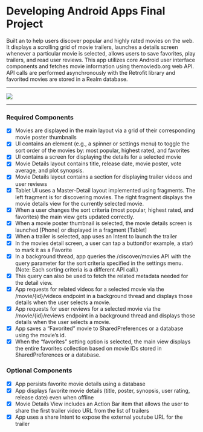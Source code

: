 # Developing Android Apps Final Project

Built an to help users discover popular and highly rated movies on the web. It displays a scrolling grid of movie trailers, launches a details screen whenever a particular movie is selected, allows users to save favorites, play trailers, and read user reviews. This app utilizes core Android user interface components and fetches movie information using themoviedb.org web API. API calls are performed asynchronously with the Retrofit library and favorited movies are stored in a Realm database.

___

![](http://i.imgur.com/yZjW1wo.gif) 

___

### Required Components

- [x] Movies are displayed in the main layout via a grid of their corresponding movie poster thumbnails
- [x] UI contains an element (e.g., a spinner or settings menu) to toggle the sort order of the movies by: most popular, highest rated, and favorites
- [x] UI contains a screen for displaying the details for a selected movie
- [x] Movie Details layout contains title, release date, movie poster, vote average, and plot synopsis.
- [x] Movie Details layout contains a section for displaying trailer videos and user reviews
- [x] Tablet UI uses a Master-Detail layout implemented using fragments. The left fragment is for discovering movies. The right fragment displays the movie details view for the currently selected movie.
- [x] When a user changes the sort criteria (most popular, highest rated, and favorites) the main view gets updated correctly.
- [x] When a movie poster thumbnail is selected, the movie details screen is launched [Phone] or displayed in a fragment [Tablet]
- [x] When a trailer is selected, app uses an Intent to launch the trailer
- [x] In the movies detail screen, a user can tap a button(for example, a star) to mark it as a Favorite
- [x] In a background thread, app queries the /discover/movies API with the query parameter for the sort criteria specified in the settings menu. (Note: Each sorting criteria is a different API call.)
- [x] This query can also be used to fetch the related metadata needed for the detail view.
- [x] App requests for related videos for a selected movie via the /movie/{id}/videos endpoint in a background thread and displays those details when the user selects a movie.
- [x] App requests for user reviews for a selected movie via the /movie/{id}/reviews endpoint in a background thread and displays those details when the user selects a movie.
- [x] App saves a “Favorited” movie to SharedPreferences or a database using the movie’s id.
- [x] When the “favorites” setting option is selected, the main view displays the entire favorites collection based on movie IDs stored in SharedPreferences or a database.

### Optional Components

- [x] App persists favorite movie details using a database
- [x] App displays favorite movie details (title, poster, synopsis, user rating, release date) even when offline
- [x] Movie Details View includes an Action Bar item that allows the user to share the first trailer video URL from the list of trailers
- [x] App uses a share Intent to expose the external youtube URL for the trailer
